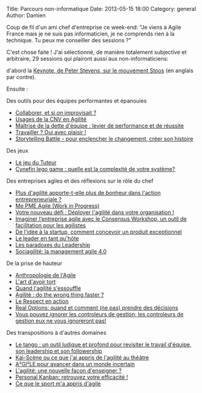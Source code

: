 Title: Parcours non-informatique
Date: 2013-05-15 18:00
Category: general
Author: Damien

Coup de fil d'un ami chef d'entreprise ce week-end: "Je viens à Agile France mais je ne suis pas informaticien, je ne comprends rien à la technique. Tu peux me conseiller des sessions ?"

C'est chose faite ! J'ai sélectionné, de manière totalement subjective et arbitraire, 29 sessions qui plairont aussi aux non-informaticiens: 

d'abord la [Keynote, de Peter Stevens, sur le mouvement Stoos][0] (en anglais par contre).

Ensuite : 

Des outils pour des équipes performantes et épanouies
- [Collaborer, et si on improvisait ?][17]
- [Usages de la CNV en Agilité][26]
- [Maîtrise de la dette d'équipe : levier de performance et de réussite][19]
- [Travailler ? Oui avec plaisir !][20]
- [Storytelling Battle - pour enclencher le changement, créer son histoire][2]

Des jeux
- [Le jeu du Tuteur][8]
- [Cynefin lego game : quelle est la complexité de votre système?][10]

Des entreprises agiles et des réflexions sur le rôle du chef
- [Plus d'agilité apporte-t-elle plus de bonheur dans l'action entrepreneuriale ?][5]
- [Me PME Agile (Work in Progress)][12]
- [Votre nouveau défi : Déployer l'agilité dans votre organisation !][28]
- [Imaginer l’entreprise agile avec le Consensus Workshop, un outil de facilitation pour les agilistes][7]
- [De l'idée à la startup, comment concevoir un produit exceptionnel][1]
- [Le leader en tant qu'hôte][4]
- [Les paradoxes du Leadership][23]
- [Sociagilité: la management agile 4.0][13]

De la prise de hauteur 
- [Anthropologie de l'Agile][16]
- [L'art d'avoir tort][24]
- [Quand l'agilité s'essouffle][21]
- [Agilité : do the wrong thing faster ?][3]
- [Le Respect en action][11]
- [Real Options: quand et comment (ne pas) prendre des décisions][14]
- [Vous pouvez ignorer les controleurs de gestion; les controleurs de gestion eux ne vous ignoreront pas!][15]

Des transpositions à d'autres domaines
- [Le tango : un outil ludique et profond pour revisiter le travail d'équipe, son leadership et son followership][9]
- [Kai-Scène ou ce que j'ai appris de l'agilité au théâtre][22]
- [A²GI²LE pour avancer dans un monde incertain][25]
- [L'agilité: une nouvelle façon d'enseigner ?][18]
- [Personal Kanban: retrouvez votre efficacité !][6]
- [Ce que le sport m'a appris d'agile][27]


[0]: http://www.conference-agile.fr/sessions/from-value-to-values-why-management-has-to-change-and-how-it-is-inspiring-the-solution.html
[1]: http://www.conference-agile.fr/sessions/de-lidee-a-la-startup-comment-concevoir-un-produit-exceptionnel.html
[2]: http://www.conference-agile.fr/sessions/storytelling-battle-pour-enclencher-le-changement-creer-son-histoire.html
[3]: http://www.conference-agile.fr/sessions/agilite-do-the-wrong-thing-faster.html
[4]: http://www.conference-agile.fr/sessions/leader-en-tant-quhote.html
[5]: http://www.conference-agile.fr/sessions/plus-dagilite-apporte-t-elle-plus-de-bonheur-dans-laction-entrepreneuriale.html
[6]: http://www.conference-agile.fr/sessions/personal-kanban-retrouvez-votre-efficacite.html
[7]: http://www.conference-agile.fr/sessions/imaginer-lentreprise-agile-avec-le-consensus-workshop-un-outil-de-facilitation-pour-les-agilistes.html
[8]: http://www.conference-agile.fr/sessions/le-tuteur.html
[9]: http://www.conference-agile.fr/sessions/le-tango-un-outil-ludique-et-profond-pour-revisiter-le-travail-dequipe-son-leadership-et-son-followership.html
[10]: http://www.conference-agile.fr/sessions/cynefin-lego-game-quelle-est-la-complexite-de-votre-systeme.html
[11]: http://www.conference-agile.fr/sessions/le-respect-en-action.html
[12]: http://www.conference-agile.fr/sessions/ma-pme-agile-work-in-progress.html
[13]: http://www.conference-agile.fr/sessions/sociagilite-le-management-agile-40.html
[14]: http://www.conference-agile.fr/sessions/real-options-quand-et-comment-ne-pas-prendre-des-decisions.html
[15]: http://www.conference-agile.fr/sessions/vous-pouvez-ignorer-les-controleurs-de-gestion-les-controleurs-de-gestion-eux-ne-vous-ignoreront-pas.html
[16]: http://www.conference-agile.fr/sessions/anthropologie-de-lagile.html
[17]: http://www.conference-agile.fr/sessions/collaborer-et-si-on-improvisait.html
[18]: http://www.conference-agile.fr/sessions/lagilite-une-nouvelle-facon-denseigner.html
[19]: http://www.conference-agile.fr/sessions/maitrise-de-la-dette-dequipe-levier-de-performance-et-de-reussite.html
[20]: http://www.conference-agile.fr/sessions/travailler-oui-avec-plaisir.html
[21]: http://www.conference-agile.fr/sessions/quand-lagilite-sessouffle.html
[22]: http://www.conference-agile.fr/sessions/kai-scene-ou-ce-que-jai-appris-de-lagilite-au-theatre.html
[23]: http://www.conference-agile.fr/sessions/les-paradoxes-du-leadership.html
[24]: http://www.conference-agile.fr/sessions/lart-davoir-tort.html
[25]: http://www.conference-agile.fr/sessions/a2gi2le-pour-avancer-dans-un-monde-incertain.html
[26]: http://www.conference-agile.fr/sessions/usages-de-la-cnv-en-agilite.html
[27]: http://www.conference-agile.fr/sessions/ce-que-le-sport-ma-appris-dagile.html
[28]: http://www.conference-agile.fr/sessions/votre-nouveau-defi-deployer-lagilite-dans-votre-organisation.html
